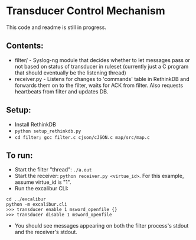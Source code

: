 # Transducer Control Mechanism

This code and readme is still in progress.

## Contents:

* filter/ - Syslog-ng module that decides whether to let messages pass or not based on status of transducer in ruleset (currently just a C program that should eventually be the listening thread)
* receiver.py - Listens for changes to 'commands' table in RethinkDB and forwards them on to the filter, waits for ACK from filter.  Also requests heartbeats from filter and updates DB.

## Setup:

* Install RethinkDB
* `python setup_rethinkdb.py`
* `cd filter; gcc filter.c cjson/cJSON.c map/src/map.c`

## To run:
* Start the filter "thread": `./a.out`
* Start the receiver: `python receiver.py <virtue_id>`.  For this example, assume virtue_id is "1".
* Run the excalibur CLI:
```
cd ../excalibur
python -m excalibur.cli
>>> transducer enable 1 msword_openfile {}
>>> transducer disable 1 msword_openfile
```
* You should see messages appearing on both the filter process's stdout and the receiver's stdout.
